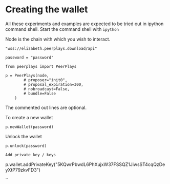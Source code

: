 # Creating the wallet

All these experiments and examples are expected to be tried out in ipython command shell. Start the command shell with `ipython`

Node is the chain with which you wish to interact.

```text
"wss://elizabeth.peerplays.download/api"
```

`password = "password"`

`from peerplays import PeerPlays`

```
p = PeerPlays(node, 
        # proposer="init0",
        # proposal_expiration=300,
        # nobroadcast=False,
        # bundle=False
    )
```

The commented out lines are optional.

To create a new wallet

`p.newWallet(password)`

Unlock the wallet

`p.unlock(password)`

`Add private key / keys`

p.wallet.addPrivateKey\("5KQwrPbwdL6PhXujxW37FSSQZ1JiwsST4cqQzDeyXtP79zkvFD3"\)

\`\`

